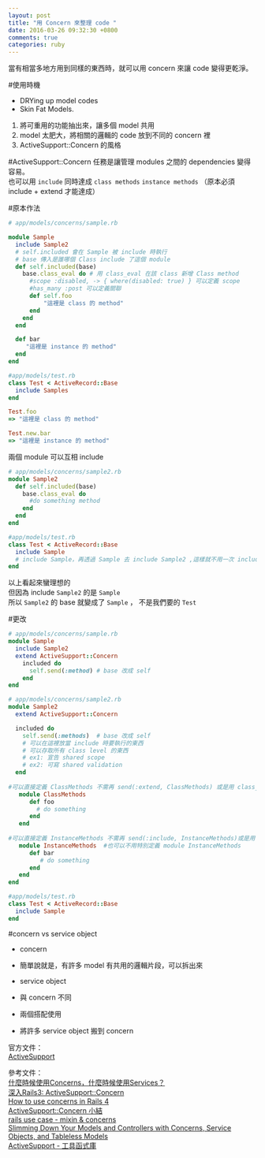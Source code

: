 ```yaml
---
layout: post
title: "用 Concern 來整理 code "
date: 2016-03-26 09:32:30 +0800
comments: true
categories: ruby
---
```


當有相當多地方用到同樣的東西時，就可以用 concern 來讓 code 變得更乾淨。

<!--more-->

#使用時機
* DRYing up model codes
* Skin Fat Models.

1. 將可重用的功能抽出來，讓多個 model 共用
2. model 太肥大，將相關的邏輯的 code 放到不同的 concern 裡
3. ActiveSupport::Concern 的風格

#ActiveSupport::Concern
任務是讓管理 modules 之間的 dependencies 變得容易。  
也可以用 `include` 同時達成 `class methods` `instance methods`
（原本必須 include + extend 才能達成）

#原本作法

```ruby
# app/models/concerns/sample.rb

module Sample
  include Sample2
  # self.included 會在 Sample 被 include 時執行
  # base 傳入是誰哪個 Class include 了這個 module
  def self.included(base)
    base.class_eval do # 用 class_eval 在該 class 新增 Class method
      #scope :disabled, -> { where(disabled: true) } 可以定義 scope
      #has_many :post 可以定義關聯
      def self.foo
      	  "這裡是 class 的 method"
      end
    end
  end

  def bar
     "這裡是 instance 的 method"
  end
end
```
```ruby
#app/models/test.rb
class Test < ActiveRecord::Base
  include Samples
end

Test.foo
=> "這裡是 class 的 method"

Test.new.bar
=> "這裡是 instance 的 method"
```

兩個 module 可以互相 include

```ruby
# app/models/concerns/sample2.rb
module Sample2
  def self.included(base)
    base.class_eval do
      #do something method
    end
  end
end
```
```ruby
#app/models/test.rb
class Test < ActiveRecord::Base
  include Sample
  # include Sample，再透過 Sample 去 include Sample2 ,這樣就不用一次 include 兩個 module了
end
```
以上看起來蠻理想的  
但因為 include `Sample2` 的是 `Sample`  
所以 `Sample2` 的 base 就變成了 `Sample` ， 不是我們要的 `Test`


#更改

```ruby
# app/models/concerns/sample.rb
module Sample
  include Sample2
  extend ActiveSupport::Concern
    included do
      self.send(:method) # base 改成 self
    end
end
```

```ruby
# app/models/concerns/sample2.rb
module Sample2
  extend ActiveSupport::Concern

  included do
    self.send(:methods)  # base 改成 self
    # 可以在這裡放當 include 時要執行的東西
    # 可以存取所有 class level 的東西
    # ex1: 宣告 shared scope
    # ex2: 可寫 shared validation
  end
  
#可以直接定義 ClassMethods 不需再 send(:extend, ClassMethods) 或是用 class_eval 去定義
   module ClassMethods  
      def foo
        # do something
      end
   end
   
#可以直接定義 InstanceMethods 不需再 send(:include, InstanceMethods)或是用 instance_eval 去定義
   module InstanceMethods  #也可以不用特別定義 module InstanceMethods
      def bar
         # do something
      end
   end
end
```

```ruby
#app/models/test.rb
class Test < ActiveRecord::Base
  include Sample
end
```

#concern vs service object

* concern
 - 簡單說就是，有許多 model 有共用的邏輯片段，可以拆出來 	
* service object
 - 與 concern 不同

* 兩個搭配使用
 - 將許多 service object 搬到 concern

官方文件：  
[ActiveSupport](http://api.rubyonrails.org/classes/ActiveSupport/Concern.html)  
 
參考文件：  
[什麼時候使用Concerns，什麼時候使用Services？](https://ruby-china.org/topics/18401)  
[深入Rails3: ActiveSupport::Concern](https://ihower.tw/blog/archives/3949)  
[How to use concerns in Rails 4](http://stackoverflow.com/questions/14541823/how-to-use-concerns-in-rails-4)  
[ActiveSupport::Concern 小結](https://ruby-china.org/topics/19812)  
[rails use case - mixin & concerns](http://adz.cool/posts/210893-rails-use-case-mixin-and-concerns)  
[Slimming Down Your Models and Controllers with Concerns, Service Objects, and Tableless Models](https://www.viget.com/articles/slimming-down-your-models-and-controllers)  
[ActiveSupport - 工具函式庫](https://ihower.tw/rails4/activesupport.html)